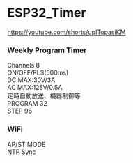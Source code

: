 # ESP32_Timer
https://youtube.com/shorts/upITopasiKM
### Weekly Program Timer
Channels 8\
ON/OFF/PLS(500ms)\
DC MAX:30V/3A\
AC MAX:125V/0.5A\
定時自動放送、機器制御等\
PROGRAM 32\
STEP 96
### WiFi
AP/ST MODE\
NTP Sync
